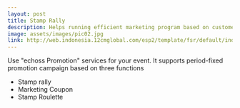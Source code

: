 ```yaml
---
layout: post
title: Stamp Rally
description: Helps running efficient marketing program based on customer analysis.
image: assets/images/pic02.jpg
link: http://web.indonesia.12cmglobal.com/esp2/template/fsr/default/index.html?apikey=p5da5a687366e4fa6a5fcd8241a275333&funckey=V00A002S0002FSR001&id=Eigenplanet
---
```


Use "echoss Promotion" services for your event. It supports period-fixed promotion campaign based on three functions
- Stamp rally
- Marketing Coupon
- Stamp Roulette
